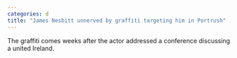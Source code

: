 ```yaml
---
categories: d
title: "James Nesbitt unnerved by graffiti targeting him in Portrush"
---
```

The graffiti comes weeks after the actor addressed a conference discussing a united Ireland.